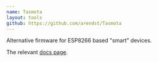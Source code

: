 ```yaml
---
name: Tasmota
layout: tools
github: https://github.com/arendst/Tasmota
---
```


Alternative firmware for ESP8266 based "smart" devices.

The relevant [docs page](https://tasmota.github.io/docs/MQTT/).

